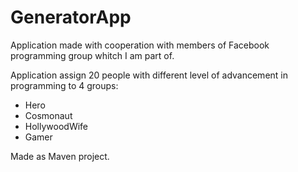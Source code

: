 # GeneratorApp
Application made with cooperation with members of Facebook programming group whitch I am part of.

Application assign 20 people with different level of advancement in programming to 4 groups:
- Hero
- Cosmonaut
- HollywoodWife
- Gamer

Made as Maven project.
